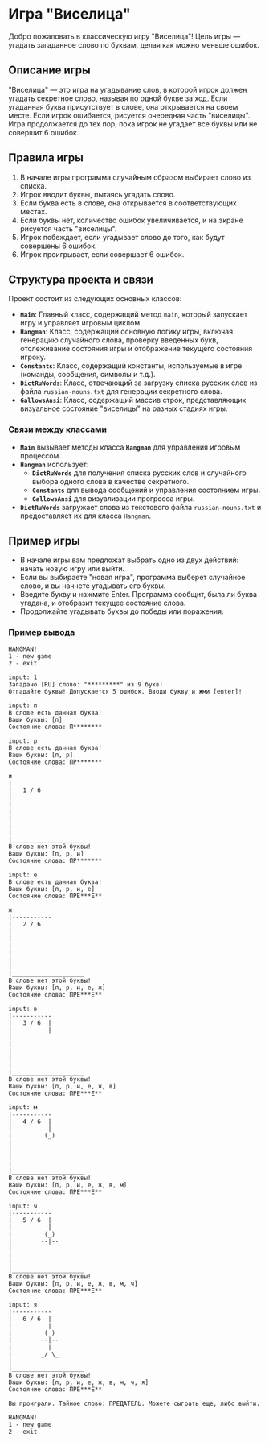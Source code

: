# Игра "Виселица"

Добро пожаловать в классическую игру "Виселица"! Цель игры — угадать загаданное слово по буквам, делая как можно меньше ошибок. 

## Описание игры

"Виселица" — это игра на угадывание слов, в которой игрок должен угадать секретное слово, называя по одной букве за ход. Если угаданная буква присутствует в слове, она открывается на своем месте. Если игрок ошибается, рисуется очередная часть "виселицы". Игра продолжается до тех пор, пока игрок не угадает все буквы или не совершит 6 ошибок.

## Правила игры

1. В начале игры программа случайным образом выбирает слово из списка.
2. Игрок вводит буквы, пытаясь угадать слово.
3. Если буква есть в слове, она открывается в соответствующих местах.
4. Если буквы нет, количество ошибок увеличивается, и на экране рисуется часть "виселицы".
5. Игрок побеждает, если угадывает слово до того, как будут совершены 6 ошибок.
6. Игрок проигрывает, если совершает 6 ошибок.

## Структура проекта и связи

Проект состоит из следующих основных классов:

- **`Main`**: Главный класс, содержащий метод `main`, который запускает игру и управляет игровым циклом.
- **`Hangman`**: Класс, содержащий основную логику игры, включая генерацию случайного слова, проверку введенных букв, отслеживание состояния игры и отображение текущего состояния игроку.
- **`Constants`**: Класс, содержащий константы, используемые в игре (команды, сообщения, символы и т.д.).
- **`DictRuWords`**: Класс, отвечающий за загрузку списка русских слов из файла `russian-nouns.txt` для генерации секретного слова.
- **`GallowsAnsi`**: Класс, содержащий массив строк, представляющих визуальное состояние "виселицы" на разных стадиях игры.

### Связи между классами

- **`Main`** вызывает методы класса **`Hangman`** для управления игровым процессом.
- **`Hangman`** использует:
  - **`DictRuWords`** для получения списка русских слов и случайного выбора одного слова в качестве секретного.
  - **`Constants`** для вывода сообщений и управления состоянием игры.
  - **`GallowsAnsi`** для визуализации прогресса игры.
- **`DictRuWords`** загружает слова из текстового файла `russian-nouns.txt` и предоставляет их для класса `Hangman`.

## Пример игры

- В начале игры вам предложат выбрать одно из двух действий: начать новую игру или выйти.
- Если вы выбираете "новая игра", программа выберет случайное слово, и вы начнете угадывать его буквы.
- Введите букву и нажмите Enter. Программа сообщит, была ли буква угадана, и отобразит текущее состояние слова.
- Продолжайте угадывать буквы до победы или поражения.

### Пример вывода

```
HANGMAN!
1 - new game 
2 - exit

input: 1
Загадано [RU] слово: "*********" из 9 букв!
Отгадайте буквы! Допускается 5 ошибок. Вводи букву и жми [enter]!

input: п
В слове есть данная буква!
Ваши буквы: [п]
Состояние слова: П********

input: р
В слове есть данная буква!
Ваши буквы: [п, р]
Состояние слова: ПР*******

и
|
|   1 / 6
|
|
|
|
|
|
|____________________
В слове нет этой буквы!
Ваши буквы: [п, р, и]
Состояние слова: ПР*******

input: е
В слове есть данная буква!
Ваши буквы: [п, р, и, е]
Состояние слова: ПРЕ***Е**

ж
|-----------
|   2 / 6
|
|
|
|
|
|
|____________________
В слове нет этой буквы!
Ваши буквы: [п, р, и, е, ж]
Состояние слова: ПРЕ***Е**

input: в
|-----------
|   3 / 6  |
|          |
|
|
|
|
|
|____________________
В слове нет этой буквы!
Ваши буквы: [п, р, и, е, ж, в]
Состояние слова: ПРЕ***Е**

input: м
|-----------
|   4 / 6  |
|          |
|         (_)
|
|
|
|
|____________________
В слове нет этой буквы!
Ваши буквы: [п, р, и, е, ж, в, м]
Состояние слова: ПРЕ***Е**

input: ч
|-----------
|   5 / 6  |
|          |
|         (_)
|        --|--
|
|
|
|____________________
В слове нет этой буквы!
Ваши буквы: [п, р, и, е, ж, в, м, ч]
Состояние слова: ПРЕ***Е**

input: я
|-----------
|   6 / 6  |
|          |
|         (_)
|        --|--
|          |
|        _/ \_
|
|____________________
В слове нет этой буквы!
Ваши буквы: [п, р, и, е, ж, в, м, ч, я]
Состояние слова: ПРЕ***Е**

Вы проиграли. Тайное слово: ПРЕДАТЕЛЬ. Можете сыграть еще, либо выйти.

HANGMAN!
1 - new game 
2 - exit

```

